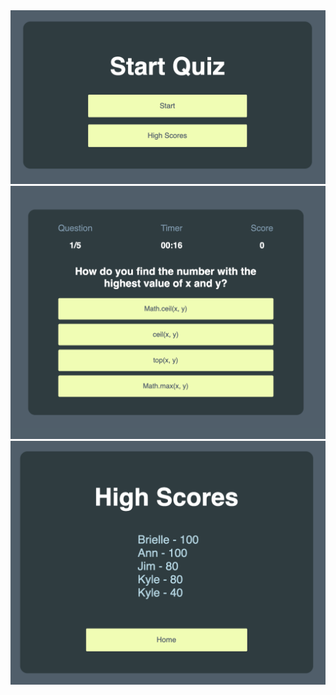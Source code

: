 <style>
  img {
    margin: auto;
  }
</style>

<img src="./Assets/Start-page.png" alt="start page image" />
<img src="./Assets/quiz-page.png" alt="quiz page image" />
<img src="./Assets/high-scores.png" alt="high scores image" />
